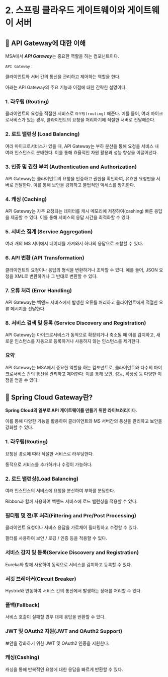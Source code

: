 # 2. 스프링 클라우드 게이트웨이와 게이트웨이 서버

## 🎇 API Gateway에 대한 이해

MSA에서 ***API Gateway***는 중요한 역할을 하는 컴포넌트이다.

`API Gateway` :

 클라이언트와 서버 간의 통신을 관리하고 제어하는 역할을 한다. 

아래는 API Gateway의 주요 기능과 이점에 대한 간략한 설명이다.

### **1. 라우팅 (Routing)**

클라이언트의 요청을 적절한 서비스로 `라우팅(routing)` 해준다. 예를 들어, 여러 마이크로서비스가 있는 경우, 클라이언트의 요청을 처리하기에 적절한 서버로 전달해준다.

### **2. 로드 밸런싱 (Load Balancing)**

여러 마이크로서비스가 있을 때, API Gateway는 부하 분산을 통해 요청을 서비스 내 여러 인스턴스로 분배한다. 이를 통해 효율적인 자원 활용과 성능 향상을 이끌어낸다.

### **3. 인증 및 권한 부여 (Authentication and Authorization)**

API Gateway는 클라이언트의 요청을 인증하고 권한을 확인하여, 유효한 요청만을 서버로 전달한다. 이를 통해 보안을 강화하고 불법적인 액세스를 방지한다.

### **4. 캐싱 (Caching)**

API Gateway는 자주 요청되는 데이터를 캐시 메모리에 저장하여(cashing) 빠른 응답을 제공할 수 있다. 이를 통해 서비스의 응답 시간을 최적화할 수 있다.

### **5. 서비스 집계 (Service Aggregation)**

여러 개의 MS 서버에서 데이터를 가져와서 하나의 응답으로 조합할 수 있다.

### **6. API 변환 (API Transformation)**

클라이언트의 요청이나 응답의 형식을 변환하거나 조작할 수 있다. 예를 들어, JSON 요청을 XML로 변환하거나 그 반대로 변환할 수 있다.

### **7. 오류 처리 (Error Handling)**

API Gateway는 백엔드 서비스에서 발생한 오류를 처리하고 클라이언트에게 적절한 오류 메시지를 전달한다.

### **8. 서비스 검색 및 등록 (Service Discovery and Registration)**

API Gateway는 마이크로서비스가 동적으로 확장되거나 축소될 때 이를 감지하고, 새로운 인스턴스를 자동으로 등록하거나 사용하지 않는 인스턴스를 제거한다.

### **요약**

API Gateway는 MSA에서 중요한 역할을 하는 컴포넌트로, 클라이언트와 다수의 마이크로서비스 간의 통신을 관리하고 제어한다. 이를 통해 보안, 성능, 확장성 등 다양한 이점을 얻을 수 있다.

## 🎇 Spring Cloud Gateway란?

**Spring Cloud의 일부로 API 게이트웨이를 만들기 위한 라이브러리**이다.

이를 통해 다양한 기능을 활용하여 클라이언트와 MS 서버간의 통신을 관리하고 보안을 강화할 수 있다.

### 1. 라우팅(Routing)

요청된 경로에 따라 적절한 서비스로 라우팅한다.

동적으로 서비스를 추가하거나 수정이 가능하다.


### 2.  로드 밸런싱(Load Balancing)

여러 인스턴스의 서비스에 요청을 분산하여 부하를 분담한다.

Ribbon과 함께 사용하여 백엔드 서비스에 로드 밸런싱을 적용할 수 있다.


### 필터링 및 전/후 처리(Filtering and Pre/Post Processing)

클라이언트 요청이나 서비스 응답을 가로채어 필터링하고 수정할 수 있다.

필터를 사용하여 보안 / 로깅 / 인증 등을 적용할 수 있다.


### 서비스 감지 및 등록(Service Discovery and Registration)

Eureka와 함께 사용하여 동적으로 서비스를 감지하고 등록할 수 있다.


### 서킷 브레이커(Circuit Breaker)

Hystrix와 연동하여 서비스 간의 통신에서 발생하는 장애를 처리할 수 있다.


### 폴백(Fallback)

서비스 호출이 실패할 경우 대체 응답을 반환할 수 있다.


### JWT 및 OAuth2 지원(JWT and OAuth2 Support)

보안을 강화하기 위한 JWT 및 OAuth2 인증을 지원한다.


### 캐싱(Cashing)

캐싱을 통해 반복적인 요청에 대한 응답을 빠르게 반환할 수 있다.
